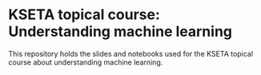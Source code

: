 # KSETA topical course: Understanding machine learning

This repository holds the slides and notebooks used for the KSETA topical course about understanding machine learning.

